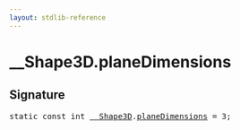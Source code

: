 ```yaml
---
layout: stdlib-reference
---
```


# __Shape3D.planeDimensions

## Signature
<pre>
<span class='code_keyword'>static</span> <span class='code_keyword'>const</span> <span class="code_keyword">int</span> <a href="../index.html" class="code_type">__Shape3D</a>.<a href=".html" class="code_var">planeDimensions</a> = 3;
</pre>

